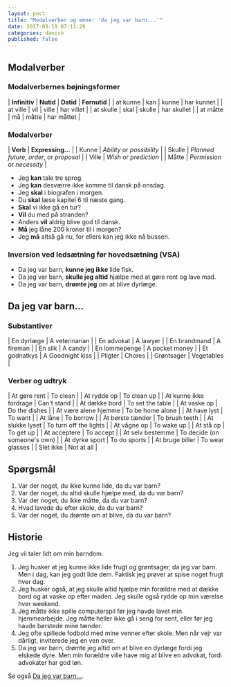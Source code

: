 ```yaml
---
layout: post
title: "Modalverber og emne: 'da jeg var barn...'"
date: 2017-03-19 07:11:29
categories: danish
published: false
---
```


## Modalverber

### Modalverbernes bøjningsformer

| **Infinitiv**			| **Nutid**		| **Datid**			| **Førnutid**			|
| at kunne					| kan					| kunne					| har kunnet				|
| at ville					| vil					| ville					| har villet				|
| at skulle					| skal				| skulle				| har skullet				|
| at måtte					| må					| måtte					| har måttet				|

###  Modalverber

| **Verb**		| **Expressing...**													|
| Kunne				| *Ability* or *possibility*								|
| Skulle			| *Planned future*,  *order*, or *proposal*	|
| Ville				| *Wish* or *prediction*										|
| Måtte				| *Permission* or *necessity*								|

- Jeg **kan** tale tre sprog.
- Jeg **kan** desværre ikke komme til dansk på onsdag.
- Jeg **skal** i biografen i morgen.
- Du **skal** læse kapitel 6 til næste gang.
- **Skal** vi ikke gå en tur?
- **Vil** du med på stranden?
- Anders **vil** aldrig blive god til dansk.
- **Må** jeg låne 200 kroner til i morgen?
- Jeg **må** altså gå nu, for ellers kan jeg ikke nå bussen.


### Inversion ved ledsætning før hovedsætning (VSA)

- Da jeg var barn, **kunne jeg ikke** lide fisk.
- Da jeg var barn, **skulle jeg altid** hjælpe med at gøre rent og lave mad.
- Da jeg var barn, **drømte jeg** om at blive dyrlæge.

## Da jeg var barn...

### Substantiver

| En dyrlæge 		| A veterinarian 		|
| En advokat 		| A lawyer					|
| En brandmand	| A fireman					|
| En slik		 		| A candy						|
| En lommepenge | A pocket money		|
| Et godnatkys 	| A Goodnight kiss	|
| Pligter			 	| Chores						|
| Grøntsager		| Vegetables				|


### Verber og udtryk

| At gøre rent						| To clean											|
| At rydde op							| To clean up										|
| At kunne ikke fordrage	| Can't stand										|
| At dække bord	 					| To set the table							|
| At vaske op						 	| Do the dishes									|
| At være alene hjemme		| To be home alone							|
| At have lyst						| To want												|
| At låne									| To borrow											|
| At børste tænder				| To brush teeth								|
| At slukke lyset					| To turn off the lights				|
| At vågne op							| To wake up										|
| At stå op								| To get up											|
| At acceptere						| To accept											|
| At selv bestemme				| To decide (on someone's own)	|
| At dyrke sport					| To do sports									|
| At bruge biller					| To wear glasses								|
| Slet ikke								| Not at all										|

## Spørgsmål

1. Var der noget, du ikke kunne lide, da du var barn?
2. Var der noget, du altid skulle hjælpe med, da du var barn?
3. Var der noget, du ikke måtte, da du var barn?
4. Hvad lavede du efter skole, da du var barn?
5. Var der noget, du drømte om at blive, da du var barn?

## Historie

Jeg vil taler lidt om min barndom.

1. Jeg husker at jeg kunne ikke lide frugt og grøntsager, da jeg var barn. Men i dag, kan jeg godt lide dem. Faktisk jeg prøver at spise noget frugt hver dag.
2. Jeg husker også, at jeg skulle altid hjælpe min forældre med at dække bord og at vaske op efter maden. Jeg skulle også rydde op min værelse hver weekend.
3. Jeg måtte ikke spille computerspil før jeg havde lavet min hjemmearbejde. Jeg måtte heller ikke gå i seng for sent, eller før jeg havde børstede mine tænder.
4. Jeg ofte spillede fodbold med mine venner efter skole. Men når vejr var dårligt, inviterede jeg en ven over.
5. Da jeg var barn, drømte jeg altid om at blive en dyrlæge fordi jeg elskede dyre. Men min forældre ville have mig at blive en advokat, fordi advokater	har god løn. 

Se også [Da jeg var barn...]({{site.baseurl}}/notes/da-jeg-var-barn).